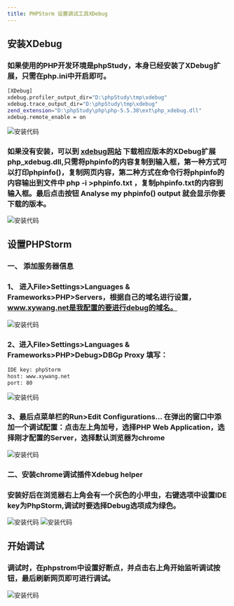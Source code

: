 ```yaml
---
title: PHPStorm 设置调试工具XDebug
---
```


## 安装XDebug
### 如果使用的PHP开发环境是phpStudy，本身已经安装了XDebug扩展，只需在php.ini中开启即可。
``` bash
[XDebug]
xdebug.profiler_output_dir="D:\phpStudy\tmp\xdebug"
xdebug.trace_output_dir="D:\phpStudy\tmp\xdebug"
zend_extension="D:\phpStudy\php\php-5.5.38\ext\php_xdebug.dll"
xdebug.remote_enable = on
```
<!-- ![安装代码](/img/1.jpg) -->

<img :src="$withBase('/img/1.jpg')" alt="安装代码" class='zoom-custom-imgs'>

### 如果没有安装，可以到 [xdebug网站](https://xdebug.org/wizard.php) 下载相应版本的XDebug扩展php_xdebug.dll,只需将phpinfo的内容复制到输入框，第一种方式可以打印phpinfo()，复制网页内容，第二种方式在命令行将phpinfo的内容输出到文件中 php -i >phpinfo.txt ，复制phpinfo.txt的内容到输入框。最后点击按钮 Analyse my phpinfo() output 就会显示你要下载的版本。

<!-- ![安装代码](/img/2.jpg) -->

<img :src="$withBase('/img/2.jpg')" alt="安装代码" class='zoom-custom-imgs'>


## 设置PHPStorm

### 一、 添加服务器信息
  ### 1、 进入File>Settings>Languages & Frameworks>PHP>Servers，根据自己的域名进行设置，www.xywang.net是我配置的要进行debug的域名。
<!-- ![安装代码](/img/server.jpg) -->
<img :src="$withBase('/img/server.jpg')" alt="安装代码" class='zoom-custom-imgs'>

### 2、进入File>Settings>Languages & Frameworks>PHP>Debug>DBGp Proxy 填写： 
``` bash
IDE key: phpStorm 
host: www.xywang.net 
port: 80 
```
<!-- ![安装代码](/img/dbgp.jpg) -->
<img :src="$withBase('/img/dbgp.jpg')" alt="安装代码" class='zoom-custom-imgs'>


### 3、最后点菜单栏的Run>Edit Configurations… 在弹出的窗口中添加一个调试配置：点击左上角加号，选择PHP Web Application，选择刚才配置的Server，选择默认浏览器为chrome
<!-- ![安装代码](/img/chrome.jpg) -->
<img :src="$withBase('/img/chrome.jpg')" alt="安装代码" class='zoom-custom-imgs'>

### 二、安装chrome调试插件Xdebug helper

### 安装好后在浏览器右上角会有一个灰色的小甲虫，右键选项中设置IDE key为PhpStorm,调试时要选择Debug选项成为绿色。

<!-- ![安装代码](/img/jiacong.jpg) -->
<!-- ![安装代码](/img/Xdebug_helper.jpg) -->
<img :src="$withBase('/img/jiacong.jpg')" alt="安装代码" class='zoom-custom-imgs'>

<img :src="$withBase('/img/Xdebug_helper.jpg')" alt="安装代码" class='zoom-custom-imgs'>


## 开始调试
### 调试时，在phpstrom中设置好断点，并点击右上角开始监听调试按钮，最后刷新网页即可进行调试。

<!-- ![安装代码](/img/20170629154856.png) -->
<img :src="$withBase('/img/20170629154856.png')" alt="安装代码" class='zoom-custom-imgs'>
